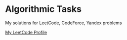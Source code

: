 # Algorithmic Tasks

My solutions for LeetCode, CodeForce, Yandex problems


[My LeetCode Profile](https://leetcode.com/NikitaFerelin/)
